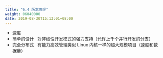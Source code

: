 ```yaml
---
title: "6.4 版本管理"
weight: 06040000
date: 2019-08-30T15:13:01+08:00
---
```

* 速度
* 简单的设计
  对非线性开发模式的强力支持（允许上千个并行开发的分支）
* 完全分布式
  有能力高效管理类似 Linux 内核一样的超大规模项目（速度和数据量）
